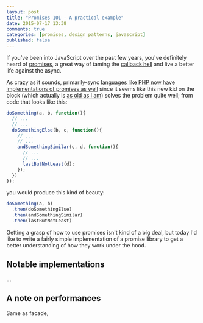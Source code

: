 ```yaml
---
layout: post
title: "Promises 101 - A practical example"
date: 2015-07-17 13:38
comments: true
categories: [promises, design patterns, javascript]
published: false
---
```


If you've been into JavaScript over the past few years,
you've definitely heard of [promises](https://en.wikipedia.org/wiki/Futures_and_promises),
a great way of taming the [callback hell](http://callbackhell.com/)
and live a better life against the async.

<!-- more -->

As crazy as it sounds, primarily-sync [languages like
PHP now have implementations of promises as well](https://github.com/reactphp/promise)
since it seems like this new kid on the block (which
actually is [as old as I am](https://en.wikipedia.org/wiki/Futures_and_promises#History))
solves the problem quite well; from code that looks like
this:

``` javascript
doSomething(a, b, function(){
  // ...
  // ...
  doSomethingElse(b, c, function(){
    // ...
    // ...
    andSomethingSimilar(c, d, function(){
      // ...
      // ...
      lastButNotLeast(d);
    });
  })
});
```

you would produce this kind of beauty:

``` javascript
doSomething(a, b)
  .then(doSomethingElse)
  .then(andSomethingSimilar)
  .then(lastButNotLeast)
```

Getting a grasp of how to use promises isn't kind of a big deal,
but today I'd like to write a fairly simple implementation of a
promise library to get a better understanding of how they work
under the hood.

## Notable implementations

...

## A note on performances

Same as facade,